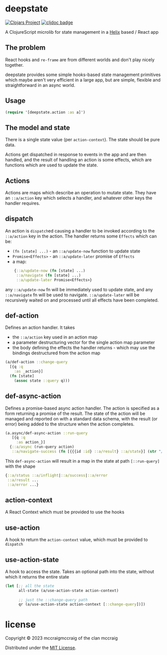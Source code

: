 # deepstate

[![Clojars Project](https://img.shields.io/clojars/v/com.github.mccraigmccraig/deepstate.svg)](https://clojars.org/com.github.mccraigmccraig/deepstate)
[![cljdoc badge](https://cljdoc.org/badge/com.github.mccraigmccraig/deepstate)](https://cljdoc.org/d/com.github.mccraigmccraig/deepstate)


A ClojureScript microlib for state management in a [Helix](https://github.com/lilactown/helix) based / React app

## The problem

React hooks and `re-frame` are from different worlds and don't play nicely 
together.

deepstate provides some simple hooks-based state management primitives which 
maybe aren't very efficient in a large app, but are simple, flexible and
straightforward in an async world.

## Usage 

``` clojure
(require '[deepstate.action :as a]')
```

## The model and state

There is a single state value (per `action-context`). The state
should be pure data.

Actions get 
dispatched in response to events in the app and are then handled, 
and the result of handling an 
action is some effects, which are functions which are used to update
the state. 

## Actions

Actions are maps which describe an operation to mutate state. They have
an `::a/action` key which selects a handler, and whatever other keys 
the handler requires.

## dispatch 

An action is `dispatch`ed causing a handler to be invoked according 
to the `::a/action` key in the action. The handler
returns some `Effects` which can be:

* `(fn [state] ...)` - an `::a/update-now` function to update state
* `Promise<Effects>` - an `::a/update-later` promise of `Effects`
* a map: 
``` clojure
    {::a/update-now (fn [state] ...)
     ::a/navigate (fn [state] ...)
     ::a/update-later Promise<Effects>}
```

any `::a/update-now` fn will be immediately used to update state,
and any `::a/navigate` fn will be used to navigate. 
`::a/update-later` will be recursively waited on and processed
until all effects have been completed.

## def-action

Defines an action handler. It takes

* the `::a/action` key used in an action map
* a parameter destructuring vector for the single action map parameter 
* the body defining the effects the handler returns - which may use
  the bindings destructured from the action map

``` clojure
(a/def-action ::change-query
  [{q :q
    :as _action}]
  (fn [state]
    (assoc state ::query q)))
```

## def-async-action 

Defines a promise-based async action handler. The action is specified as 
a form returning a promise of the result. The state of the action 
will be managed and reported on with a standard data schema, with 
the result (or error) being added to the structure when the action completes. 


``` clojure
(a.async/def-async-action ::run-query
   [{q :q
     :as action_}]
  {::a/async (run-query action)
   ::a/navigate-success (fn [{{{id :id} ::a/result} ::a/state}] (str "/item/" id))})
```

This `def-async-action` will result in a map in the state at path `[::run-query]`
with the shape 

``` clojure
{::a/status ::a/inflight|::a/success|::a/error
 ::a/result ...
 ::a/error ...}
```

## action-context

A React Context which must be provided to use the hooks

## use-action 

A hook to return the `action-context` value, which must be provided to `dispatch`

## use-action-state 

A hook to access the state. Takes an optional path into the state, without which
it returns the entire state 

``` clojure
(let [;; all the state
      all-state (a/use-action-state action-context)
      
      ;; just the ::change-query path
      qr (a/use-action-state action-context [::change-query])])
```


# license

Copyright © 2023 mccraigmccraig of the clan mccraig

Distributed under the [MIT License](https://github.com/mccraigmccraig/deepstate/blob/trunk/LICENSE).

